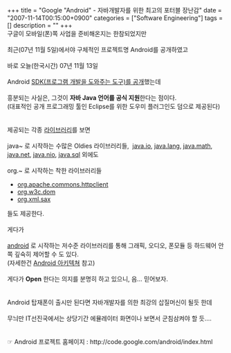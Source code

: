 +++
title = "Google \"Android\" - 자바개발자를 위한 최고의 포터블 장난감"
date = "2007-11-14T00:15:00+0900"
categories = ["Software Engineering"]
tags = []
description = ""
+++
<span class="copyright_entry" style="display:block;" title="Google &quot;Android&quot; - 자바개발자를 위한 최고의 포터블 장난감@@**@@http://shed.egloos.com/1666537"></span>구글이 모바일(폰)쪽 사업을 준비해온지는 한참되었지만
<br>
<br>최근(07년 11월 5일)에서야 구체적인 프로젝트명 Android를 공개하였고 
<br>
<br>바로 오늘(한국시간) 07년 11월 13일 
<br>
<br>Android 
<a href="http://googlekoreablog.blogspot.com/2007/11/1000-93.html">SDK(프로그램 개발을 도와주는 도구)를 공개</a>했는데
<br>
<br>흥분되는 사실은, 그것이 
<span style="font-weight: bold;">자바 Java 언어를 공식 지원</span>한다는 점이다.
<br>(대표적인 공개 프로그래밍 툴인 Eclipse를 위한 도우미 플러그인도 덤으로 제공된다)
<br>
<br>
<br>제공되는 각종 
<a href="http://code.google.com/android/reference/packages.html">라이브러리</a>를 보면 
<br>
<br>java~ 로 시작하는 수많은 Oldies 라이브러리들,&nbsp; 
<a href="http://code.google.com/android/reference/java/io/package-summary.html">java.io</a>, 
<a href="http://code.google.com/android/reference/java/lang/package-summary.html">java.lang</a>, 
<a href="http://code.google.com/android/reference/java/math/package-summary.html">java.math</a>, 
<a href="http://code.google.com/android/reference/java/net/package-summary.html">java.net</a>, 
<a href="http://code.google.com/android/reference/java/nio/package-summary.html">java.nio</a>, 
<a href="http://code.google.com/android/reference/java/sql/package-summary.html">java.sql</a> 외에도
<br>
<br>org.~ 로 시작하는 착한 라이브러리들
<br>
<ul>
 <li><a href="http://code.google.com/android/reference/org/apache/commons/httpclient/package-summary.html">org.apache.commons.httpclient</a></li>
 <li><a href="http://code.google.com/android/reference/org/w3c/dom/package-summary.html">org.w3c.dom</a></li>
 <li><a href="http://code.google.com/android/reference/org/xml/sax/package-summary.html">org.xml.sax</a></li>
</ul>들도 제공한다.
<br>
<br>게다가 
<br>
<br>
<a href="http://code.google.com/android/reference/android/package-summary.html">android</a> 로 시작하는 저수준 라이브러리를 통해 그래픽, 오디오, 폰모듈 등 하드웨어 안쪽 깊숙히 제어할 수 도 있다. 
<br>(자세한건 
<a href="http://code.google.com/android/what-is-android.html">Android 아키텍쳐</a> 참고)
<br>
<br>
<a href="http://code.google.com/android/reference/android/speech/recognition/package-summary.html"></a>게다가 
<span style="font-weight: bold;">Open</span> 한다는 의지를 분명히 하고 있으니, 음... 믿어보자.
<br>
<br>
<br>Android 탑재폰이 출시만 된다면 자바개발자를 의한 최강의 삽질머신이 될듯 한데
<br>
<br>무늬만 IT선진국에서는 상당기간 에뮬레이터 화면이나 보면서 군침삼켜야 할 듯....
<br>
<br>
<br>☞ Android 프로젝트 홈페이지 : http://code.google.com/android/index.html
<br>
<br>
<br> 
<!--
       <rdf:RDF xmlns:rdf="http://www.w3.org/1999/02/22-rdf-syntax-ns#"
		    xmlns:dc="http://purl.org/dc/elements/1.1/"
		    xmlns:trackback="http://madskills.com/public/xml/rss/module/trackback/">
       <rdf:Description
	        rdf:about="http://shed.egloos.com/1666537"
	        dc:identifier="http://shed.egloos.com/1666537"
	        dc:title="Google &quot;Android&quot; - 자바개발자를 위한 최고의 포터블 장난감"
	        trackback:ping="http://shed.egloos.com/tb/1666537"/>
       </rdf:RDF>
       -->

<ul></ul>